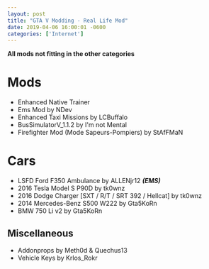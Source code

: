 ```yaml
--- 
layout: post
title: "GTA V Modding - Real Life Mod"
date: 2019-04-06 16:00:01 -0600
categories: ['Internet']
--- 
```


__All mods not fitting in the other categories__

# Mods
* Enhanced Native Trainer
* Ems Mod by NDev
* Enhanced Taxi Missions by LCBuffalo
* BusSimulatorV_1.1.2 by I'm not Mental
* Firefighter Mod (Mode Sapeurs-Pompiers) by StAfFMaN

# Cars
* LSFD Ford F350 Ambulance by ALLENjr12 ___(EMS)___
* 2016 Tesla Model S P90D by tk0wnz
* 2016 Dodge Charger [SXT / R/T / SRT 392 / Hellcat] by tk0wnz
* 2014 Mercedes-Benz S500 W222 by Gta5KoRn
* BMW 750 Li v2 by Gta5KoRn

## Miscellaneous

* Addonprops by Meth0d & Quechus13
* Vehicle Keys by Krlos_Rokr
